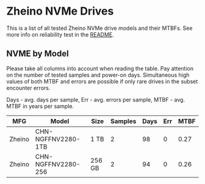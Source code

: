 Zheino NVMe Drives
==================

This is a list of all tested Zheino NVMe drive models and their MTBFs. See more
info on reliability test in the [README](https://github.com/linuxhw/SMART).

NVME by Model
------------

Please take all columns into account when reading the table. Pay attention on the
number of tested samples and power-on days. Simultaneous high values of both MTBF
and errors are possible if only rare drives in the subset encounter errors.

Days - avg. days per sample,
Err  - avg. errors per sample,
MTBF - avg. MTBF in years per sample.

| MFG       | Model              | Size   | Samples | Days  | Err   | MTBF |
|-----------|--------------------|--------|---------|-------|-------|------|
| Zheino    | CHN-NGFFNV2280-1TB | 1 TB   | 2       | 98    | 0     | 0.27   |
| Zheino    | CHN-NGFFNV2280-256 | 256 GB | 2       | 94    | 0     | 0.26   |
